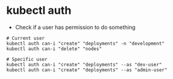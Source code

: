 # kubectl auth

- Check if a user has permission to do something

```shell
# Current user
kubectl auth can-i "create" "deployments" -n "development"
kubectl auth can-i "delete" "nodes"

# Specific user
kubectl auth can-i "create" "deployments" --as "dev-user"
kubectl auth can-i "create" "deployments" --as "admin-user"
```
